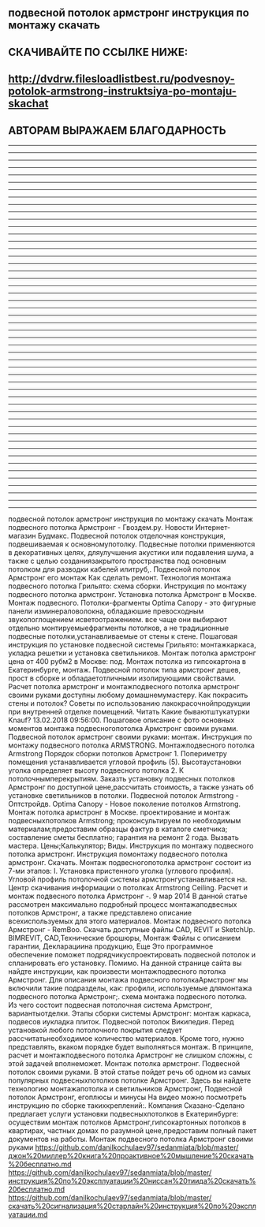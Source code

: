 подвесной потолок армстронг инструкция по монтажу скачать
--------------------------------------------------
СКАЧИВАЙТЕ ПО ССЫЛКЕ НИЖЕ:
--------------------------------------------------
http://dvdrw.filesloadlistbest.ru/podvesnoy-potolok-armstrong-instruktsiya-po-montaju-skachat
--------------------------------------------------
АВТОРАМ ВЫРАЖАЕМ БЛАГОДАРНОСТЬ
--------------------------------------------------
--------------------------------------------------
--------------------------------------------------
--------------------------------------------------
--------------------------------------------------
--------------------------------------------------
--------------------------------------------------
--------------------------------------------------
--------------------------------------------------
--------------------------------------------------
--------------------------------------------------
--------------------------------------------------
--------------------------------------------------
--------------------------------------------------
--------------------------------------------------
--------------------------------------------------
--------------------------------------------------
--------------------------------------------------
--------------------------------------------------
--------------------------------------------------
--------------------------------------------------
--------------------------------------------------
--------------------------------------------------
--------------------------------------------------
--------------------------------------------------
--------------------------------------------------
--------------------------------------------------
--------------------------------------------------
--------------------------------------------------
--------------------------------------------------
--------------------------------------------------
--------------------------------------------------
--------------------------------------------------
--------------------------------------------------
--------------------------------------------------
--------------------------------------------------
--------------------------------------------------
--------------------------------------------------
--------------------------------------------------
--------------------------------------------------
--------------------------------------------------
--------------------------------------------------
--------------------------------------------------
--------------------------------------------------
--------------------------------------------------
--------------------------------------------------
--------------------------------------------------
--------------------------------------------------
--------------------------------------------------
--------------------------------------------------
--------------------------------------------------
подвесной потолок армстронг инструкция по монтажу скачать Монтаж подвесного потолка Армстронг - Гвоздем.ру. Новости  Интернет-магазин Будмакс. Подвесной потолок  отделочная конструкция, подвешиваемая к основномупотолку. Подвесные потолки применяются в декоративных целях, дляулучшения акустики или подавления шума, а также с целью созданиязакрытого пространства под основным потолком для разводки кабелей илитруб,. Подвесной потолок Армстронг  его монтаж  Как сделать ремонт. Технология монтажа подвесного потолка Грильято: схема сборки. Инструкция по монтажу подвесного потолка армстронг. Установка потолка Армстронг в Москве. Монтаж подвесного. Потолки-фрагменты Optima Canopy - это фигурные панели изминераловолокна, обладаюшие превосходным звукопоглощением исветоотражением.  все чаще они выбирают отдельно монтируемыефрагменты потолков, а не традиционные подвесные потолки,устанавливаемые от стены к стене. Пошаговая инструкция по установке подвесной системы Грильято: монтажкаркаса, укладка решетки и установка светильников. Монтаж потолка армстронг цена от 400 рубм2 в Москве: под. Монтаж потолка из гипсокартона в Екатеринбурге, монтаж. Подвесной потолок типа армстронг дешев, прост в сборке и обладаетотличными изолирующими свойствами. Расчет потолка армстронг и монтажподвесного потолка армстронг своими руками доступны любому домашнемумастеру.
Как покрасить стены и потолок? Советы по использованию лакокрасочнойпродукции при внутренней отделке помещений. Читать  Какие бываютштукатурки Knauf? 13.02.2018 09:56:00. Пошаговое описание с фото основных моментов монтажа подвесногопотолка Армстронг своими руками. Подвесной потолок армстронг своими руками: монтаж. Инструкция по монтажу подвесного потолка ARMSTRONG. Монтажподвесного потолка Armstrong Порядок сборки потолков Армстронг 1. Попериметру помещения устанавливается угловой профиль (5). Высотаустановки уголка определяет высоту подвесного потолка 2. К потолочнымперекрытиям. Заказть установку подвесных потолков Армстронг по доступной цене,рассчитать стоимость, а также узнать об установке светильников в потолки. Подвесной потолок Armstrong - Оптстройдв. Optima Canopy - Новое поколение потолков Armstrong. Монтаж потолка армстронг в Москве. проектирование и монтаж подвесныхпотолков Armstrong; проконсультируем по необходимым материалам;предоставим образцы фактур в каталоге сметчика; составление сметы бесплатно; гарантия на ремонт  2 года. Вызвать мастера. Цены;Калькулятор; Виды. Инструкция по монтажу подвесного потолка армстронг. Инструкция помонтажу подвесного потолка армстронг. Скачать. Монтаж подвесногопотолка армстронг состоит из 7-ми этапов: I. Установка пристенного уголка (углового профиля). Угловой профиль потолочной системы армстронгустанавливается на. Центр скачивания информации о потолках  Armstrong Ceiling. Расчет и монтаж подвесного потолка Армстронг -. 9 мар 2014  В данной статье рассмотрен максимально подробный процесс монтажаподвесных потолков Армстронг, а также представлено описание всехиспользуемых для этого материалов.
Монтаж подвесного потолка Армстронг - RemBoo. Скачать доступные файлы CAD, REVIT и SketchUp.  BIMREVIT, CAD,Технические брошюры, Монтаж  Файлы с описанием гарантии, Декларациина продукцию,  Еще  Это программное обеспечение поможет подрядчикуспроектировать подвесной потолок и спланировать его установку. Помимо. На данной странице сайта вы найдте инструкции, как произвести монтажподвесного потолка Армстронг. Для описания монтажа подвесного потолкаАрмстронг мы включили такие подразделы, как: профили, используемые длямонтажа подвесного потолка Армстронг;. схема монтажа подвесного потолка. Из чего состоит подвесная потолочная система Армстронг, вариантыотделки. Этапы сборки системы Армстронг: монтаж каркаса, подвесов иукладка плиток. Подвесной потолок  Википедия. Перед установкой любого потолочного покрытия следует рассчитатьнеобходимое количество материалов. Кроме того, нужно представлять, вкаком порядке будет выполняться монтаж. В принципе, расчет и монтажподвесного потолка Армстронг не слишком сложны, с этой задачей вполнеможет. Монтаж потолка армстронг. Подвесной потолок своими руками. В этой статье пойдет речь об одном из самых популярных подвесныхпотолков  потолке Армстронг. Здесь вы найдете технологию монтажапотолка и светильников Армстронг,  Подвесной потолок Армстронг, егоплюсы и минусы  На видео можно посмотреть инструкцию по сборке такихкреплений:. Компания Сказано-Сделано предлагает услуги установки подвесныхпотолков в Екатеринбурге: осуществим монтаж потолков Армстронг,гипсокартонных потолков в квартирах, частных домах по разумной цене,предоставим полный пакет документов на работы. Монтаж подвесного потолка Армстронг своими руками
https://github.com/danilkochulaev97/sedanmiata/blob/master/джон%20миллер%20книга%20проактивное%20мышление%20скачать%20бесплатно.md
https://github.com/danilkochulaev97/sedanmiata/blob/master/инструкция%20по%20эксплуатации%20ниссан%20тиида%20скачать%20бесплатно.md
https://github.com/danilkochulaev97/sedanmiata/blob/master/скачать%20сигнализация%20старлайн%20инструкция%20по%20эксплуатации.md